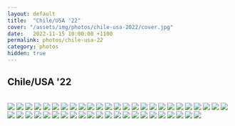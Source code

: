 ```yaml
---
layout: default
title:  "Chile/USA '22"
cover: "/assets/img/photos/chile-usa-2022/cover.jpg"
date:   2022-11-15 10:00:00 +1100
permalink: photos/chile-usa-22
category: photos
hidden: true
---
```


## Chile/USA '22

<br>

<div class="photo-gallery">
  <img src="/assets/img/photos/chile-usa-2022/1.jpg">
  <img src="/assets/img/photos/chile-usa-2022/2.jpg">
  <img src="/assets/img/photos/chile-usa-2022/3.jpg">
  <img src="/assets/img/photos/chile-usa-2022/4.jpg">
  <img src="/assets/img/photos/chile-usa-2022/5.jpg">
  <img src="/assets/img/photos/chile-usa-2022/6.jpg">
  <img src="/assets/img/photos/chile-usa-2022/7.jpg">
  <img src="/assets/img/photos/chile-usa-2022/8.jpg">
  <img src="/assets/img/photos/chile-usa-2022/9.jpg">
  <img src="/assets/img/photos/chile-usa-2022/10.jpg">
  <img src="/assets/img/photos/chile-usa-2022/11.jpg">
  <img src="/assets/img/photos/chile-usa-2022/12.jpg">
  <img src="/assets/img/photos/chile-usa-2022/13.jpg">
  <img src="/assets/img/photos/chile-usa-2022/14.jpg">
  <img src="/assets/img/photos/chile-usa-2022/15.jpg">
  <img src="/assets/img/photos/chile-usa-2022/16.jpg">
  <img src="/assets/img/photos/chile-usa-2022/17.jpg">
  <img src="/assets/img/photos/chile-usa-2022/18.jpg">
  <img src="/assets/img/photos/chile-usa-2022/19.jpg">
  <img src="/assets/img/photos/chile-usa-2022/20.jpg">
  <img src="/assets/img/photos/chile-usa-2022/21.jpg">
  <img src="/assets/img/photos/chile-usa-2022/22.jpg">
  <img src="/assets/img/photos/chile-usa-2022/23.jpg">
  <img src="/assets/img/photos/chile-usa-2022/24.jpg">
  <img src="/assets/img/photos/chile-usa-2022/25.jpg">
  <img src="/assets/img/photos/chile-usa-2022/26.jpg">
  <img src="/assets/img/photos/chile-usa-2022/27.jpg">
  <img src="/assets/img/photos/chile-usa-2022/28.jpg">
  <img src="/assets/img/photos/chile-usa-2022/29.jpg">
  <img src="/assets/img/photos/chile-usa-2022/30.jpg">
  <img src="/assets/img/photos/chile-usa-2022/31.jpg">
  <img src="/assets/img/photos/chile-usa-2022/32.jpg">
  <img src="/assets/img/photos/chile-usa-2022/33.jpg">
  <img src="/assets/img/photos/chile-usa-2022/34.jpg">
  <img src="/assets/img/photos/chile-usa-2022/35.jpg">
  <img src="/assets/img/photos/chile-usa-2022/36.jpg">
  <img src="/assets/img/photos/chile-usa-2022/37.jpg">
  <img src="/assets/img/photos/chile-usa-2022/38.jpg">
  <img src="/assets/img/photos/chile-usa-2022/39.jpg">
  <img src="/assets/img/photos/chile-usa-2022/40.jpg">
  <img src="/assets/img/photos/chile-usa-2022/41.jpg">
  <img src="/assets/img/photos/chile-usa-2022/42.jpg">
  <img src="/assets/img/photos/chile-usa-2022/43.jpg">
  <img src="/assets/img/photos/chile-usa-2022/44.jpg">
  <img src="/assets/img/photos/chile-usa-2022/45.jpg">
  <img src="/assets/img/photos/chile-usa-2022/46.jpg">
  <img src="/assets/img/photos/chile-usa-2022/47.jpg">
</div>
